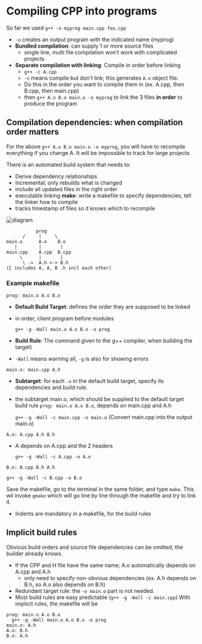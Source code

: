 # Compiling CPP into programs
So far we used `g++ -o myprog main.cpp foo.cpp`
- `-o` creates an output program with the indicated name (myprog)
- **Bundled compilation**: can supply 1 or more source files
  - single line, multi file compilation won't work with complicated projects
- **Separate compilation with linking**: Compile in order before linking
  - `g++ -c A.cpp` 
  - `-c` means compile but don't link; this generates `A.o` object file.
  - Do this in the order you want to compile them in (ex. A.cpp, then B.cpp, then main.cpp)
  - then `g++ A.o B.o main.o -o myprog` to link the 3 files **in order** to produce the program
  
## Compilation dependencies: when compilation order matters
For the above `g++ A.o B.o main.o -o myprog`, you will have to recompile everything if you change A. It will be impossible to track for large projects

There is an automated build system that needs to:
- Derive dependency relationships
- Incremental; only rebuilds what is changed
- include all updated files in the right order
- executable linking
**make**: write a makefile to specify dependencies, tell the linker how to compile
- tracks timestamp of files so it knows which to recompile

![diagram](https://github.com/cindy-wang328/CS247Notes/blob/master/screenshots/Screen%20Shot%202020-05-29%20at%209.40.55%20PM.png) 
```
           prog
      /     |     \
main.o      A.o    B.o
   |        |       |
main.cpp    A.cpp  B.cpp
     \      |       |
      \ ->  A.h <-> B.h
(C includes A, A, B .h incl each other)
```
### Example makefile
`prog: main.o A.o B.o`
- **Default Build Target**: defines the order they are supposed to be linked
- in order, client program before modules
  
  `g++ -g -Wall main.o A.o B.o -o prog` 
- **Build Rule**: The command given to the g++ compiler, when building the target)
- `-Wall` means warning all, `-g` is also for showing errors

`main.o: main.cpp A.h`
- **Subtarget**: for each `.o` in the default build target, specify its dependencies and build rule.
- the subtarget main.o, which should be supplied to the default target build rule `prog: main.o A.o B.o`, depends on main.cpp and A.h
  
  `g++ -g -Wall -c main.cpp -o main.o` (Convert main.cpp into the output main.o)
  
`A.o: A.cpp A.h B.h` 
- A depends on A.cpp and the 2 headers

  `g++ -g -Wall -c A.cpp -o A.o` 
  
`B.o: B.cpp B.h A.h`

  `g++ -g -Wall -c B.cpp -o B.o`

Save the makefile, go to the terminal in the same folder, and type `make`. This wil invoke `gmake` which will go line by line through the makefile and try to link it.
- Indents are mandatory in a makefile, for the build rules

## Implicit build rules
Obvious build orders and source file dependencies can be omitted, the builder already knows.
- If the CPP and H file have the same name; A.o automatically depends on A.cpp and A.h
  - only need to specify non-obvious dependencies (ex. A.h depends on B.h, so A.o also depends on B.h)
- Redundant target rule: the `-o main.o` part is not needed. 
- Most build rules are easy predictable (`g++ -g -Wall -c main.cpp`) 
With implicit rules, the makefile will be
```
prog: main.o A.o B.o
  g++ -g -Wall main.o A.o B.o -o prog
main.o: A.h 
A.o: B.h
B.o: A.h
```
